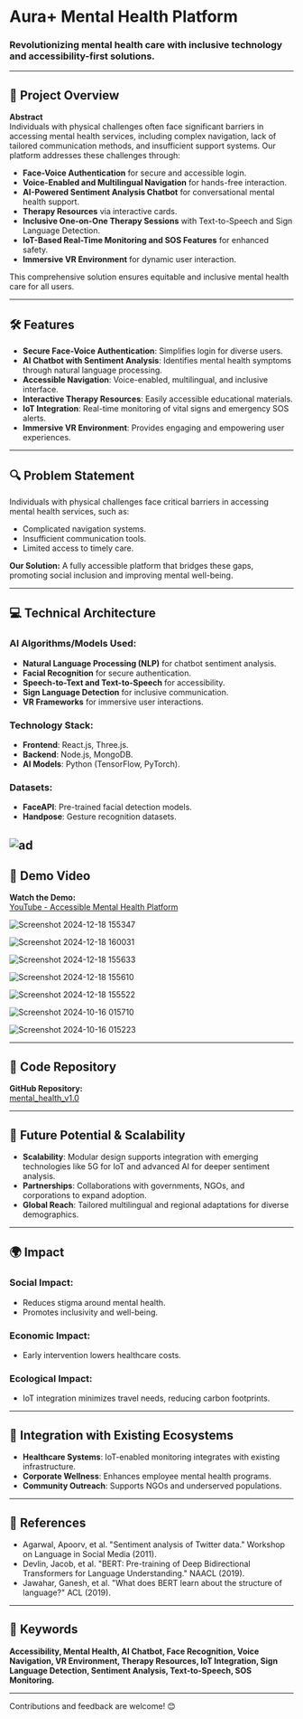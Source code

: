 # Aura+ Mental Health Platform

### Revolutionizing mental health care with inclusive technology and accessibility-first solutions.

---

## 🌟 Project Overview

**Abstract**  
Individuals with physical challenges often face significant barriers in accessing mental health services, including complex navigation, lack of tailored communication methods, and insufficient support systems. Our platform addresses these challenges through:

- **Face-Voice Authentication** for secure and accessible login.  
- **Voice-Enabled and Multilingual Navigation** for hands-free interaction.  
- **AI-Powered Sentiment Analysis Chatbot** for conversational mental health support.  
- **Therapy Resources** via interactive cards.  
- **Inclusive One-on-One Therapy Sessions** with Text-to-Speech and Sign Language Detection.  
- **IoT-Based Real-Time Monitoring and SOS Features** for enhanced safety.  
- **Immersive VR Environment** for dynamic user interaction.

This comprehensive solution ensures equitable and inclusive mental health care for all users.

---

## 🛠 Features

- **Secure Face-Voice Authentication**: Simplifies login for diverse users.  
- **AI Chatbot with Sentiment Analysis**: Identifies mental health symptoms through natural language processing.  
- **Accessible Navigation**: Voice-enabled, multilingual, and inclusive interface.  
- **Interactive Therapy Resources**: Easily accessible educational materials.  
- **IoT Integration**: Real-time monitoring of vital signs and emergency SOS alerts.  
- **Immersive VR Environment**: Provides engaging and empowering user experiences.

---

## 🔍 Problem Statement

Individuals with physical challenges face critical barriers in accessing mental health services, such as:

- Complicated navigation systems.
- Insufficient communication tools.  
- Limited access to timely care.

**Our Solution:** A fully accessible platform that bridges these gaps, promoting social inclusion and improving mental well-being.

---

## 💻 Technical Architecture

### AI Algorithms/Models Used:
- **Natural Language Processing (NLP)** for chatbot sentiment analysis.  
- **Facial Recognition** for secure authentication.  
- **Speech-to-Text and Text-to-Speech** for accessibility.  
- **Sign Language Detection** for inclusive communication.  
- **VR Frameworks** for immersive user interactions.

### Technology Stack:
- **Frontend**: React.js, Three.js.  
- **Backend**: Node.js, MongoDB.  
- **AI Models**: Python (TensorFlow, PyTorch).  

### Datasets:
- **FaceAPI**: Pre-trained facial detection models.  
- **Handpose**: Gesture recognition datasets.  

![ad](https://github.com/user-attachments/assets/998ea16e-b509-41b2-943a-b0814aca4410)
---

## 🔗 Demo Video

**Watch the Demo:**  
[YouTube - Accessible Mental Health Platform](https://youtu.be/cBjXdItvFVY)

![Screenshot 2024-12-18 155347](https://github.com/user-attachments/assets/a350c2a7-6d51-448a-8670-5d169dcb9f65)

![Screenshot 2024-12-18 160031](https://github.com/user-attachments/assets/4f2ab233-6ab6-4cd3-a6ed-de292a2a088c)

![Screenshot 2024-12-18 155633](https://github.com/user-attachments/assets/659ad7b4-29b8-437c-93c0-98cba5083886)

![Screenshot 2024-12-18 155610](https://github.com/user-attachments/assets/f84cbc92-d624-4204-be8a-3738f3c62e1f)

![Screenshot 2024-12-18 155522](https://github.com/user-attachments/assets/a06f2774-4162-49bb-84f1-a216eb4b03bc)

![Screenshot 2024-10-16 015710](https://github.com/user-attachments/assets/b4990874-96af-4b37-a6f4-0ecc471c5414)

![Screenshot 2024-10-16 015223](https://github.com/user-attachments/assets/70db01b4-00dc-453b-8ecf-5dced8c6c967)

---

## 📂 Code Repository

**GitHub Repository:**  
[mental_health_v1.0](https://github.com/ak8057/mental_health_v1.0.git)

---

## 🚀 Future Potential & Scalability

- **Scalability**: Modular design supports integration with emerging technologies like 5G for IoT and advanced AI for deeper sentiment analysis.  
- **Partnerships**: Collaborations with governments, NGOs, and corporations to expand adoption.  
- **Global Reach**: Tailored multilingual and regional adaptations for diverse demographics.  

---

## 🌍 Impact

### Social Impact:
- Reduces stigma around mental health.  
- Promotes inclusivity and well-being.

### Economic Impact:
- Early intervention lowers healthcare costs.  

### Ecological Impact:
- IoT integration minimizes travel needs, reducing carbon footprints.

---

## 🤝 Integration with Existing Ecosystems

- **Healthcare Systems**: IoT-enabled monitoring integrates with existing infrastructure.  
- **Corporate Wellness**: Enhances employee mental health programs.  
- **Community Outreach**: Supports NGOs and underserved populations.  

---

## 📘 References

- Agarwal, Apoorv, et al. "Sentiment analysis of Twitter data." Workshop on Language in Social Media (2011).  
- Devlin, Jacob, et al. "BERT: Pre-training of Deep Bidirectional Transformers for Language Understanding." NAACL (2019).  
- Jawahar, Ganesh, et al. "What does BERT learn about the structure of language?" ACL (2019).  

---

## 🎯 Keywords

**Accessibility, Mental Health, AI Chatbot, Face Recognition, Voice Navigation, VR Environment, Therapy Resources, IoT Integration, Sign Language Detection, Sentiment Analysis, Text-to-Speech, SOS Monitoring.**

---

Contributions and feedback are welcome! 😊  

